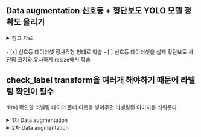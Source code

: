 
  
    
## Data augmentation 신호등 + 횡단보도 YOLO  모델 정확도 올리기    
    
<details>    
<summary>참고 자료</summary>    
<br>  
1. https://github.com/Paperspace/DataAugmentationForObjectDetection      
2. albumentations Library 이용하기      
   https://github.com/albumentations-team/albumentations      
         
         
3. https://imgaug.readthedocs.io/en/latest/source/examples_bounding_boxes.html      
       
 ![image](https://user-images.githubusercontent.com/34594339/91954309-96ad9380-ed3c-11ea-82f1-a83fa20af28d.png)    
    
 </div>    
</details>    
  <br>  
- [x] 신호등 데이터셋 정사각형 형태로 학습    
- [ ]  신호등 데이터셋을 실제 횡단보도 사진의 크기와 유사하게 resize해서 학습    
    
## check_label transform을 여러개 해야하기 때문에 라벨링 확인이 필수    
dir에 확인할 라벨링 데이터 폴더 이름을 넣어주면 라벨링된 이미지를 띄워준다.    
    
<details>    
<summary>1차 Data augmentation</summary>    
<br>  
- 추가할 Augmentation Dataset    
1. 정사각형 사이즈의 횡단보도  데이터 (패딩)    
2. 정사각형 사이즈의 신호등 데이터 (패딩)    
3. 비율을 0.5로 resize한 신호등 데이터     
    
- 참고한 자료    
https://github.com/aleju/imgaug    
    
## transform 직사각형의 이미지를 정사각형 형태로 만들어주기    
⇒ yolov3에서 416*416 형태로 학습을 진행하기 때문에 정사각형 변형을 통해 정확도 향상을 확인    
    
'images' 폴더 대신에 들어갈 인풋 이미지 폴더 이름을 넣어줌    
'output' 폴더에 정사각형 형태의 이미지가 저장됨    
    
https://bhban.tistory.com/91    
    
    
    
## transform2 이미지 사이즈를 일정 비율로 줄이기 ⇒ 0.5, 0.5로 비율로 줄임    
    
![image](https://user-images.githubusercontent.com/34594339/91967657-78e92a00-ed4e-11ea-986c-71bebdead81b.png)    
    
⇒ 이 경우는 convert 함수(꼭지점 ⇒ yolo  포맷 변환)에 shape를 전달해줄때 w, h 가 뒤바뀐다.    
    
 </div>    
</details>    
    
<details>    
<summary>2차 Data augmentation</summary>    
<br>    
정사각형 형태의 신호등을 그냥 학습시켜도 신호등이 가깝지 않으면 인식이 잘 되지 않았다.    
그래서 우리가 만든 신호등 데이터 셋을 횡단보도 데이터셋안의  신호등 데이터와 유사한 크기로 만들어주었다.   

> # resize300x300.py   
1. 정사각형 형태로 리사이즈된 신호등 데이터셋 A    
    
   <image src="https://user-images.githubusercontent.com/34594339/92205369-81617200-eec0-11ea-9702-035496b8ccca.png" width="50%">    
    
   <예시> 이미지 크기 : 822x822    
2. A' = A를 300*300 크기로 바꿔준다. (횡단보도 데이터셋의 신호등 데이터의 평균 크기로 잡았다.)    
    
    <image src="https://user-images.githubusercontent.com/34594339/92205483-bcfc3c00-eec0-11ea-9e88-7162df41d5c8.png" width="50%">    
    
   <예시> 876x876 크기 안에 300x300 으로 리사이즈된 신호등 데이터     
3. A'를 876x876 크기안에 붙여준다. ⇒ yolo에서는 416x416으로 학습된다.    
    
   <image src="https://user-images.githubusercontent.com/34594339/92205583-f8970600-eec0-11ea-8503-49b28613b4fc.png" width="50%">    
    
   <예시> 876x876 사이즈에 중앙에 위치시키고, yolo 학습사이즈인 416x416으로 변형했을때의 모습    
     
   
    
 </div>    
</details>